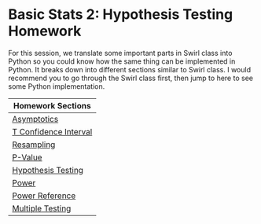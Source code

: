 # Basic Stats 2: Hypothesis Testing Homework

For this session, we translate some important parts in Swirl class into Python so you could know how the same thing can be implemented in Python. It breaks down into different sections similar to Swirl class. I would recommend you to go through the Swirl class first, then jump to here to see some Python implementation.

| Homework Sections |
| ----------------- |
| [Asymptotics](swirl-asymptotics.ipynb) |
| [T Confidence Interval](swirl-t-confidence-interval.ipynb) |
| [Resampling](swirl-resampling.ipynb) |
| [P-Value](swirl-p-value.ipynb) |
| [Hypothesis Testing](https://towardsdatascience.com/hypothesis-testing-in-machine-learning-using-python-a0dc89e169ce) |
| [Power](swirl-power.ipynb) |
| [Power Reference](https://machinelearningmastery.com/statistical-power-and-power-analysis-in-python/) |
| [Multiple Testing](swirl-multiple-testing.ipynb) |